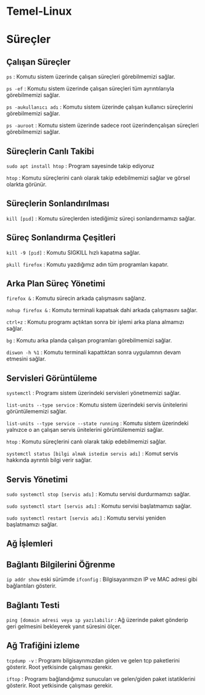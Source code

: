 # Temel-Linux

# Süreçler

## Çalışan Süreçler

`ps` : Komutu sistem üzerinde çalışan süreçleri görebilmemizi sağlar.

`ps -ef` : Komutu sistem üzerinde çalışan süreçleri tüm ayrıntılarıyla görebilmemizi sağlar.

`ps -aukullanıcı adı` : Komutu sistem üzerinde çalışan kullanıcı süreçlerini görebilmemizi sağlar.

`ps -auroot` : Komutu sistem üzerinde sadece root üzerindençalışan süreçleri görebilmemizi sağlar.

## Süreçlerin Canlı Takibi

`sudo apt install htop` : Program sayesinde takip ediyoruz

`htop` : Komutu süreçlerini canlı olarak takip edebilmemizi sağlar ve görsel olarkta görünür.

## Süreçlerin Sonlandırılması

`kill [pıd]` : Komutu süreçlerden istediğimiz süreçi sonlandırmamızı sağlar.

## Süreç Sonlandırma Çeşitleri

`kill -9 [pıd]` : Komutu SIGKILL hızlı kapatma sağlar.

`pkıll firefox` : Komutu yazdığımız adın tüm programları kapatır.

## Arka Plan Süreç Yönetimi

`firefox &` : Komutu sürecin arkada çalışmasını sağlarız.

`nohup firefox &` : Komutu terminali kapatsak dahi arkada çalışmasını sağlar.

`ctrl+z` : Komutu programı açtıktan sonra bir işlemi arka plana almamızı sağlar.

`bg` : Komutu arka planda çalışan programları görebilmemizi sağlar.

`diswon -h %1` : Komutu terminali kapattıktan sonra uygulamnın devam etmesini sağlar.

## Servisleri Görüntüleme

`systemctl` : Programı sistem üzerindeki servisleri yönetmemizi sağlar.

`list-units --type service` : Komutu sistem üzerindeki servis ünitelerini görüntülememizi sağlar.

`list-units --type service --state running` : Komutu sistem üzerindeki yalnızce o an çalışan servis ünitelerini görüntülememizi sağlar.

`htop` : Komutu süreçlerini canlı olarak takip edebilmemizi sağlar.

`systemctl status [bilgi almak istedim servis adı]` : Komut servis hakkında ayrıntılı bilgi verir sağlar.

## Servis Yönetimi

`sudo systemctl stop [servis adı]` : Komutu servisi durdurmamızı sağlar.

`sudo systemctl start [servis adı]` : Komutu servisi başlatmamızı sağlar.

`sudo systemctl restart [servis adı]` : Komutu servisi yeniden başlatmamızı sağlar.

## Ağ İşlemleri

## Bağlantı Bilgilerini Öğrenme

`ip addr show` eski sürümde `ifconfig` : Bilgisayarımızın IP ve MAC adresi gibi bağlantıları gösterir.

## Bağlantı Testi

`ping [domain adresi veya ıp yazılabilir` : Ağ üzerinde paket gönderip geri gelmesini bekleyerek yanıt süresini ölçer.

## Ağ Trafiğini izleme 

`tcpdump -v` : Programı bilgisayrımızdan giden ve gelen tcp paketlerini gösterir. Root yetkisinde çalışması gerekir.

`iftop` : Programı bağlandığımız sunucuları ve gelen/giden paket istatiklerini gösterir.
Root yetkisinde çalışması gerekir.














